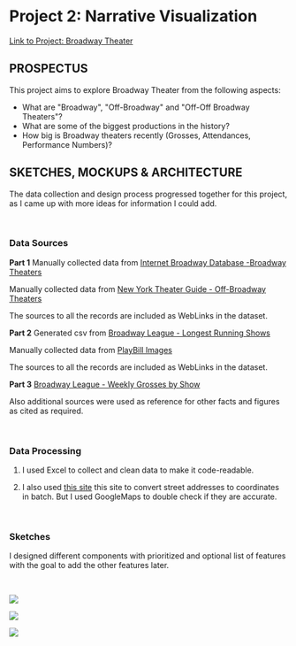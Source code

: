# **Project 2: Narrative Visualization**

[Link to Project: Broadway Theater](https://beyenidogan.github.io/Viz-Portfolio/Narrative-Broadway/)


## **PROSPECTUS**

This project aims to explore Broadway Theater from the following aspects:

* What are "Broadway", "Off-Broadway" and "Off-Off Broadway Theaters"?
* What are some of the biggest productions in the history?
* How big is Broadway theaters recently (Grosses, Attendances, Performance Numbers)?


## **SKETCHES, MOCKUPS & ARCHITECTURE**

The data collection and design process progressed together for this project, as I came up with more ideas for information I could add.

<br />

### Data Sources

**Part 1**
Manually collected data from [Internet Broadway Database -Broadway Theaters](https://www.ibdb.com/theatre/stephen-sondheim-theatre-1197)

Manually collected data from [New York Theater Guide - Off-Broadway Theaters](https://www.newyorktheatreguide.com/theatres/off-broadway) 

The sources to all the records are included as WebLinks in the dataset.

**Part 2**
Generated csv from [Broadway League - Longest Running Shows](https://www.broadwayleague.com/static/user/admin/media/longest_running_shows_v2020-06-02.pdf)

Manually collected data from [PlayBill Images](https://www.playbill.com/)

The sources to all the records are included as WebLinks in the dataset.

**Part 3**
[Broadway League - Weekly Grosses by Show](https://www.broadwayleague.com/research/grosses-broadway-nyc/#weekly_grosses)

Also additional sources were used as reference for other facts and figures as cited as required.

<br />

### Data Processing
1. I used Excel to collect and clean data to make it code-readable.

2. I also used [this site](https://geocode.localfocus.nl/) this site to convert street addresses to coordinates in batch. But I used GoogleMaps to double check if they are accurate.

<br />

### Sketches

I designed different components with prioritized and optional list of features with the goal to add the other features later.

<br />

![](https://github.com/beyenidogan/Viz-Portfolio/blob/main/assets/Documents/Narrative_Sketch1.png)

![](https://github.com/beyenidogan/Viz-Portfolio/blob/main/assets/Documents/Narrative_Sketch2.png)

![](https://github.com/beyenidogan/Viz-Portfolio/blob/main/assets/Documents/Narrative_Sketch3.png)
